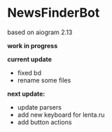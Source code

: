 NewsFinderBot
=====================

based on aiogram 2.13 

**work in progress**

**current update**
* fixed bd
* rename some files

**next update:**
* update parsers
* add new keyboard for lenta.ru
* add button actions
